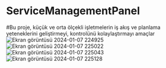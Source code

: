# ServiceManagementPanel
#Bu proje, küçük ve orta ölçekli işletmelerin iş akış ve planlama yeteneklerini geliştirmeyi, kontrolünü kolaylaştırmayı amaçlar
![Ekran görüntüsü 2024-01-07 224925](https://github.com/fullmetaljacked/MvcFirmaCagri/assets/58311022/9899ccca-b29f-4821-86d0-274316dce98a)
![Ekran görüntüsü 2024-01-07 225022](https://github.com/fullmetaljacked/MvcFirmaCagri/assets/58311022/193889d7-7012-4176-8328-4e7d5612351c)
![Ekran görüntüsü 2024-01-07 225043](https://github.com/fullmetaljacked/MvcFirmaCagri/assets/58311022/ae3fd1c0-9882-4265-a710-667b255e928f)
![Ekran görüntüsü 2024-01-07 225128](https://github.com/fullmetaljacked/MvcFirmaCagri/assets/58311022/38672470-f933-40a0-b513-5c333bf87f86)
